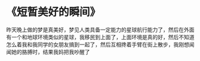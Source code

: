# 《短暂美好的瞬间》

昨天晚上做的梦是真美好，梦见人类具备一定能力的星球航行能力了，然后在外面有一个和地球环境类似的星球，我移民到上面了，上面环境是真的好，然后不知道怎么着我和我同学的女朋友搞到一起了，然后互相搀着手臂在街上散步，我刚想闻闻她的胳膊时，结果我妈把我吵醒了